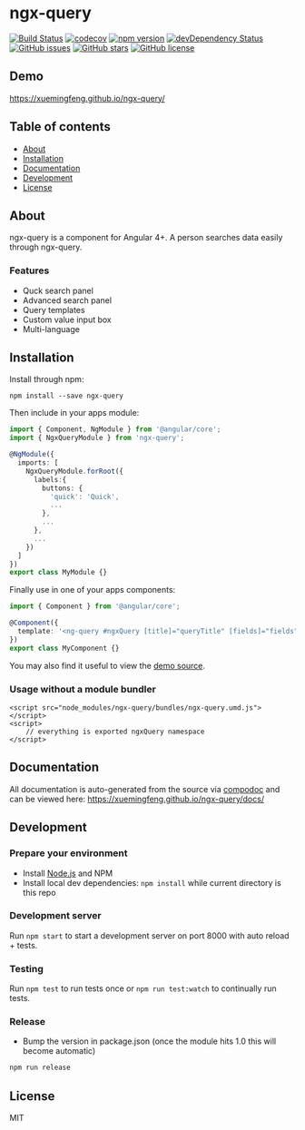 # ngx-query
[![Build Status](https://travis-ci.org/xuemingfeng/ngx-query.svg?branch=master)](https://travis-ci.org/xuemingfeng/ngx-query)
[![codecov](https://codecov.io/gh/xuemingfeng/ngx-query/branch/master/graph/badge.svg)](https://codecov.io/gh/xuemingfeng/ngx-query)
[![npm version](https://badge.fury.io/js/ngx-query.svg)](http://badge.fury.io/js/ngx-query)
[![devDependency Status](https://david-dm.org/xuemingfeng/ngx-query/dev-status.svg)](https://david-dm.org/xuemingfeng/ngx-query?type=dev)
[![GitHub issues](https://img.shields.io/github/issues/xuemingfeng/ngx-query.svg)](https://github.com/xuemingfeng/ngx-query/issues)
[![GitHub stars](https://img.shields.io/github/stars/xuemingfeng/ngx-query.svg)](https://github.com/xuemingfeng/ngx-query/stargazers)
[![GitHub license](https://img.shields.io/badge/license-MIT-blue.svg)](https://raw.githubusercontent.com/xuemingfeng/ngx-query/master/LICENSE)

## Demo
https://xuemingfeng.github.io/ngx-query/

## Table of contents

- [About](#about)
- [Installation](#installation)
- [Documentation](#documentation)
- [Development](#development)
- [License](#license)

## About

ngx-query is a component for Angular 4+.
A person searches data easily through ngx-query.

### Features
- Quck search panel
- Advanced search panel
- Query templates
- Custom value input box
- Multi-language


## Installation

Install through npm:
```
npm install --save ngx-query
```

Then include in your apps module:

```typescript
import { Component, NgModule } from '@angular/core';
import { NgxQueryModule } from 'ngx-query';

@NgModule({
  imports: [
    NgxQueryModule.forRoot({
      labels:{
        buttons: {
          'quick': 'Quick',
          ...
        },
        ...
      },
      ...
    })
  ]
})
export class MyModule {}
```

Finally use in one of your apps components:
```typescript
import { Component } from '@angular/core';

@Component({
  template: '<ng-query #ngxQuery [title]="queryTitle" [fields]="fields" [queryTemplates]="queryTemplates" (query)="search($event)"></ng-query>'
})
export class MyComponent {}
```

You may also find it useful to view the [demo source](https://github.com/xuemingfeng/ngx-query/blob/master/demo/demo.component.ts).

### Usage without a module bundler
```
<script src="node_modules/ngx-query/bundles/ngx-query.umd.js"></script>
<script>
    // everything is exported ngxQuery namespace
</script>
```

## Documentation
All documentation is auto-generated from the source via [compodoc](https://compodoc.github.io/compodoc/) and can be viewed here:
https://xuemingfeng.github.io/ngx-query/docs/

## Development

### Prepare your environment
* Install [Node.js](http://nodejs.org/) and NPM
* Install local dev dependencies: `npm install` while current directory is this repo

### Development server
Run `npm start` to start a development server on port 8000 with auto reload + tests.

### Testing
Run `npm test` to run tests once or `npm run test:watch` to continually run tests.

### Release
* Bump the version in package.json (once the module hits 1.0 this will become automatic)
```bash
npm run release
```

## License

MIT
